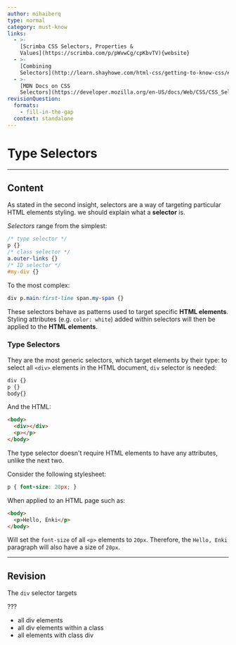 ```yaml
---
author: mihaiberq
type: normal
category: must-know
links:
  - >-
    [Scrimba CSS Selectors, Properties &
    Values](https://scrimba.com/p/pWvwCg/cpKbvTV){website}
  - >-
    [Combining
    Selectors](http://learn.shayhowe.com/html-css/getting-to-know-css/#combining-selectors){website}
  - >-
    [MDN Docs on CSS
    Selectors](https://developer.mozilla.org/en-US/docs/Web/CSS/CSS_Selectors){documentation}
revisionQuestion:
  formats:
    - fill-in-the-gap
  context: standalone
---
```


# Type Selectors


---

## Content

As stated in the second insight, selectors are a way of targeting particular HTML elements styling. we should explain what a **selector** is.

*Selectors* range from the simplest:

```css
/* type selector */
p {}
/* class selector */
a.outer-links {}
/* ID selector */
#my-div {}
```

To the most complex:

```css
div p.main:first-line span.my-span {}
```

These selectors behave as patterns used to target specific **HTML elements**. Styling attributes (e.g. `color: white`) added within selectors will then be applied to the **HTML elements**.

### Type Selectors

They are the most generic selectors, which target elements by their type: to select all `<div>` elements in the HTML document, `div` selector is needed:

```css
div {}
p {}
body{}
```

And the HTML:

```html
<body>
  <div></div>
  <p></p>
</body>
```

The type selector doesn't require HTML elements to have any attributes, unlike the next two.

Consider the following stylesheet:

```css
p { font-size: 20px; }
```

When applied to an HTML page such as:

```html
<body>
  <p>Hello, Enki</p>
</body>
```

Will set the `font-size` of all `<p>` elements to `20px`. Therefore, the `Hello, Enki` paragraph will also have a size of `20px`.


---

## Revision

The `div` selector targets

???

- all div elements
- all div elements within a class
- all elements with class div
